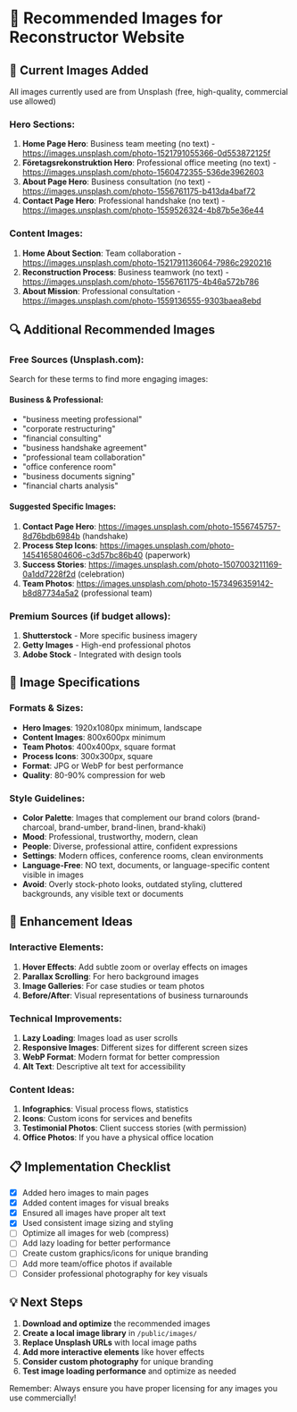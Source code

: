 # 📸 Recommended Images for Reconstructor Website

## 🎯 Current Images Added
All images currently used are from Unsplash (free, high-quality, commercial use allowed)

### Hero Sections:
1. **Home Page Hero**: Business team meeting (no text) - https://images.unsplash.com/photo-1521791055366-0d553872125f
2. **Företagsrekonstruktion Hero**: Professional office meeting (no text) - https://images.unsplash.com/photo-1560472355-536de3962603
3. **About Page Hero**: Business consultation (no text) - https://images.unsplash.com/photo-1556761175-b413da4baf72
4. **Contact Page Hero**: Professional handshake (no text) - https://images.unsplash.com/photo-1559526324-4b87b5e36e44

### Content Images:
1. **Home About Section**: Team collaboration - https://images.unsplash.com/photo-1521791136064-7986c2920216
2. **Reconstruction Process**: Business teamwork (no text) - https://images.unsplash.com/photo-1556761175-4b46a572b786
3. **About Mission**: Professional consultation - https://images.unsplash.com/photo-1559136555-9303baea8ebd

## 🔍 Additional Recommended Images

### Free Sources (Unsplash.com):
Search for these terms to find more engaging images:

#### Business & Professional:
- "business meeting professional"
- "corporate restructuring" 
- "financial consulting"
- "business handshake agreement"
- "professional team collaboration"
- "office conference room"
- "business documents signing"
- "financial charts analysis"

#### Suggested Specific Images:
1. **Contact Page Hero**: https://images.unsplash.com/photo-1556745757-8d76bdb6984b (handshake)
2. **Process Step Icons**: https://images.unsplash.com/photo-1454165804606-c3d57bc86b40 (paperwork)
3. **Success Stories**: https://images.unsplash.com/photo-1507003211169-0a1dd7228f2d (celebration)
4. **Team Photos**: https://images.unsplash.com/photo-1573496359142-b8d87734a5a2 (professional team)

### Premium Sources (if budget allows):
1. **Shutterstock** - More specific business imagery
2. **Getty Images** - High-end professional photos
3. **Adobe Stock** - Integrated with design tools

## 📱 Image Specifications

### Formats & Sizes:
- **Hero Images**: 1920x1080px minimum, landscape
- **Content Images**: 800x600px minimum  
- **Team Photos**: 400x400px, square format
- **Process Icons**: 300x300px, square
- **Format**: JPG or WebP for best performance
- **Quality**: 80-90% compression for web

### Style Guidelines:
- **Color Palette**: Images that complement our brand colors (brand-charcoal, brand-umber, brand-linen, brand-khaki)
- **Mood**: Professional, trustworthy, modern, clean
- **People**: Diverse, professional attire, confident expressions
- **Settings**: Modern offices, conference rooms, clean environments
- **Language-Free**: NO text, documents, or language-specific content visible in images
- **Avoid**: Overly stock-photo looks, outdated styling, cluttered backgrounds, any visible text or documents

## 🎨 Enhancement Ideas

### Interactive Elements:
1. **Hover Effects**: Add subtle zoom or overlay effects on images
2. **Parallax Scrolling**: For hero background images
3. **Image Galleries**: For case studies or team photos
4. **Before/After**: Visual representations of business turnarounds

### Technical Improvements:
1. **Lazy Loading**: Images load as user scrolls
2. **Responsive Images**: Different sizes for different screen sizes
3. **WebP Format**: Modern format for better compression
4. **Alt Text**: Descriptive alt text for accessibility

### Content Ideas:
1. **Infographics**: Visual process flows, statistics
2. **Icons**: Custom icons for services and benefits
3. **Testimonial Photos**: Client success stories (with permission)
4. **Office Photos**: If you have a physical office location

## 📋 Implementation Checklist

- [x] Added hero images to main pages
- [x] Added content images for visual breaks
- [x] Ensured all images have proper alt text
- [x] Used consistent image sizing and styling
- [ ] Optimize all images for web (compress)
- [ ] Add lazy loading for better performance
- [ ] Create custom graphics/icons for unique branding
- [ ] Add more team/office photos if available
- [ ] Consider professional photography for key visuals

## 💡 Next Steps

1. **Download and optimize** the recommended images
2. **Create a local image library** in `/public/images/`
3. **Replace Unsplash URLs** with local image paths
4. **Add more interactive elements** like hover effects
5. **Consider custom photography** for unique branding
6. **Test image loading performance** and optimize as needed

Remember: Always ensure you have proper licensing for any images you use commercially!
